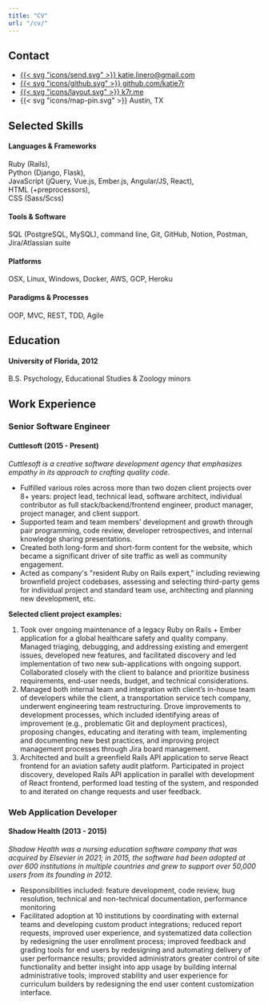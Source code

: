 ```yaml
---
title: "CV"
url: "/cv/"
---
```


<article class="cv">
<section class="cv-side">

## Contact

- [{{< svg "icons/send.svg" >}} katie.linero@gmail.com](mailto:katie.linero@gmail.com)
- [{{< svg "icons/github.svg" >}} github.com/katie7r](https://github.com/katie7r)
- [{{< svg "icons/layout.svg" >}} k7r.me](https://k7r.me)
- {{< svg "icons/map-pin.svg" >}} Austin, TX

## Selected Skills

#### Languages & Frameworks

Ruby (Rails), <br />Python (Django, Flask), <br />JavaScript (jQuery, Vue.js, Ember.js, Angular/JS, React), <br />HTML (+preprocessors), <br />CSS (Sass/Scss)

#### Tools & Software

SQL (PostgreSQL, MySQL), command line, Git, GitHub, Notion, Postman, Jira/Atlassian suite

#### Platforms

OSX, Linux, Windows, Docker, AWS, GCP, Heroku

#### Paradigms & Processes

OOP, MVC, REST, TDD, Agile

## Education

#### University of Florida, 2012

B.S. Psychology,
Educational Studies & Zoology minors

</section>
<section class="cv-main">

## Work Experience

### Senior Software Engineer

#### Cuttlesoft (2015 - Present)

*Cuttlesoft is a creative software development agency that emphasizes empathy in its approach to crafting quality code.*

- Fulfilled various roles across more than two dozen client projects over 8+ years: project lead, technical lead, software architect, individual contributor as full stack/backend/frontend engineer, product manager, project manager, and client support.
- Supported team and team members’ development and growth through pair programming, code review, developer retrospectives, and internal knowledge sharing presentations.
- Created both long-form and short-form content for the website, which became a significant driver of site traffic as well as community engagement.
- Acted as company's "resident Ruby on Rails expert," including reviewing brownfield project codebases, assessing and selecting third-party gems for individual project and standard team use, architecting and planning new development, etc.

**Selected client project examples:**

1. Took over ongoing maintenance of a legacy Ruby on Rails + Ember application for a global healthcare safety and quality company. Managed triaging, debugging, and addressing existing and emergent issues, developed new features, and facilitated discovery and led implementation of two new sub-applications with ongoing support. Collaborated closely with the client to balance and prioritize business requirements, end-user needs, budget, and technical considerations.
1. Managed both internal team and integration with client’s in-house team of developers while the client, a transportation service tech company, underwent engineering team restructuring. Drove improvements to development processes, which included identifying areas of improvement (e.g., problematic Git and deployment practices), proposing changes, educating and iterating with team, implementing and documenting new best practices, and improving project management processes through Jira board management.
1. Architected and built a greenfield Rails API application to serve React frontend for an aviation safety audit platform. Participated in project discovery, developed Rails API application in parallel with development of React frontend, performed load testing of the system, and responded to and iterated on change requests and user feedback.

### Web Application Developer

#### Shadow Health (2013 - 2015)

*Shadow Health was a nursing education software company that was acquired by Elsevier in 2021; in 2015, the software had been adopted at over 600 institutions in multiple countries and grew to support over 50,000 users from its founding in 2012.*

- Responsibilities included: feature development, code review, bug resolution,
technical and non-technical documentation, performance monitoring
- Facilitated adoption at 10 institutions by coordinating with external teams and developing custom product integrations; reduced report requests, improved user experience, and systematized data collection by redesigning the user enrollment process; improved feedback and grading tools for end users by redesigning and automating delivery of user performance results; provided administrators greater control of site functionality and better insight into app usage by building internal administrative tools; improved stability and user experience for curriculum builders by redesigning the end user content customization interface.

</section>
</article>
